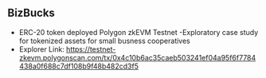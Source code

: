 ## BizBucks

- ERC-20 token deployed Polygon zkEVM Testnet
-Exploratory case study for tokenized assets for small busness cooperatives
- Explorer Link: https://testnet-zkevm.polygonscan.com/tx/0x4c10b6ac35caeb503241ef04a95f6f7784438a0f688c7df108b9f48b482cd3f5
